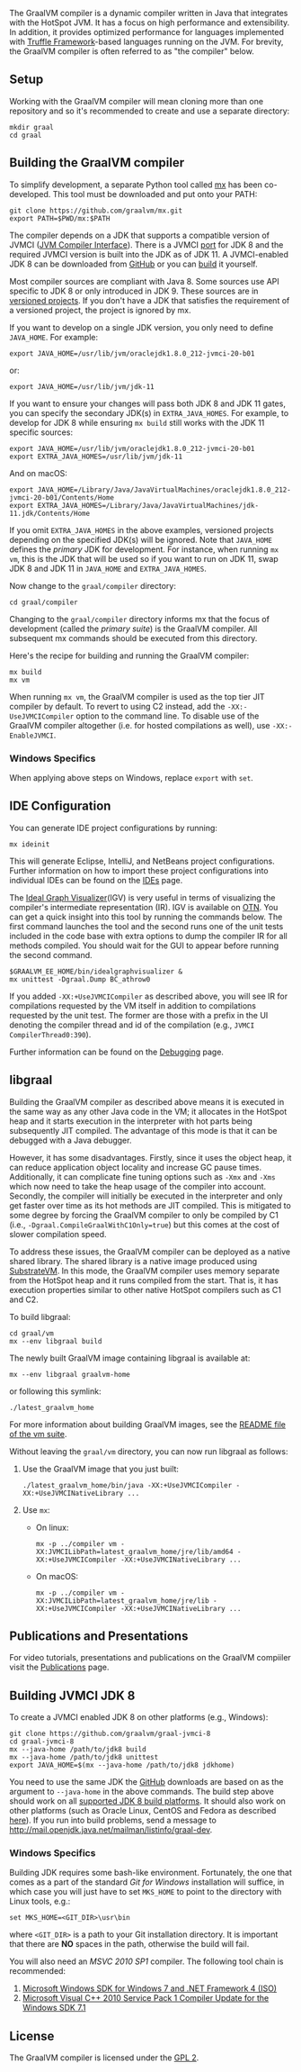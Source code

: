 The GraalVM compiler is a dynamic compiler written in Java that integrates with the HotSpot JVM. It has a focus on high performance and extensibility.
In addition, it provides optimized performance for languages implemented with [Truffle Framework](https://github.com/graalvm/graal/tree/master/truffle)-based languages running on the JVM.
For brevity, the GraalVM compiler is often referred to as "the compiler" below.

## Setup

Working with the GraalVM compiler will mean cloning more than one repository and so it's
recommended to create and use a separate directory:

```
mkdir graal
cd graal
```

## Building the GraalVM compiler

To simplify development, a separate Python tool called [mx](https://github.com/graalvm/mx) has been co-developed.
This tool must be downloaded and put onto your PATH:

```
git clone https://github.com/graalvm/mx.git
export PATH=$PWD/mx:$PATH
```

The compiler depends on a JDK that supports a compatible version of JVMCI ([JVM Compiler Interface](https://bugs.openjdk.java.net/browse/JDK-8062493)).
There is a JVMCI [port](https://github.com/graalvm/graal-jvmci-8) for JDK 8 and the required JVMCI version is built into the JDK as of JDK 11.
A JVMCI-enabled JDK 8 can be downloaded from [GitHub](https://github.com/graalvm/openjdk8-jvmci-builder/releases)
or you can [build](#building-jvmci-jdk8) it yourself.

Most compiler sources are compliant with Java 8. Some sources use API specific to JDK 8 or only introduced in JDK 9.
These sources are in [versioned projects](https://github.com/graalvm/mx#versioning-sources-for-different-jdk-releases).
If you don't have a JDK that satisfies the requirement of a versioned project, the project is ignored by mx.

If you want to develop on a single JDK version, you only need to define `JAVA_HOME`. For example:
```
export JAVA_HOME=/usr/lib/jvm/oraclejdk1.8.0_212-jvmci-20-b01
```
or:
```
export JAVA_HOME=/usr/lib/jvm/jdk-11
```

If you want to ensure your changes will pass both JDK 8 and JDK 11 gates, you can specify the secondary JDK(s) in `EXTRA_JAVA_HOMES`.
For example, to develop for JDK 8 while ensuring `mx build` still works with the JDK 11 specific sources:

```
export JAVA_HOME=/usr/lib/jvm/oraclejdk1.8.0_212-jvmci-20-b01
export EXTRA_JAVA_HOMES=/usr/lib/jvm/jdk-11
```
And on macOS:
```
export JAVA_HOME=/Library/Java/JavaVirtualMachines/oraclejdk1.8.0_212-jvmci-20-b01/Contents/Home
export EXTRA_JAVA_HOMES=/Library/Java/JavaVirtualMachines/jdk-11.jdk/Contents/Home
```
If you omit `EXTRA_JAVA_HOMES` in the above examples, versioned projects depending on the specified JDK(s) will be ignored.
Note that `JAVA_HOME` defines the *primary* JDK for development. For instance, when running `mx vm`, this is the JDK that will be used so if you want to run on JDK 11, swap JDK 8 and JDK 11 in `JAVA_HOME` and `EXTRA_JAVA_HOMES`.

Now change to the `graal/compiler` directory:
```
cd graal/compiler
```

Changing to the `graal/compiler` directory informs mx that the focus of development (called the _primary suite_) is the GraalVM compiler.
All subsequent mx commands should be executed from this directory.

Here's the recipe for building and running the GraalVM compiler:

```
mx build
mx vm
```

When running `mx vm`, the GraalVM compiler is used as the top tier JIT compiler by default. To revert to using C2 instead,
add the `-XX:-UseJVMCICompiler` option to the command line.
To disable use of the GraalVM compiler altogether (i.e. for hosted compilations as well), use `-XX:-EnableJVMCI`.

### Windows Specifics

When applying above steps on Windows, replace `export` with `set`.

## IDE Configuration

You can generate IDE project configurations by running:

```
mx ideinit
```

This will generate Eclipse, IntelliJ, and NetBeans project configurations.
Further information on how to import these project configurations into individual IDEs can be found on the [IDEs](docs/IDEs.md) page.

The [Ideal Graph Visualizer](https://www.graalvm.org/docs/reference-manual/tools/#ideal-graph-visualizer)(IGV) is very useful in terms of visualizing the compiler's intermediate representation (IR).
IGV is available on [OTN](https://www.oracle.com/downloads/graalvm-downloads.html).
You can get a quick insight into this tool by running the commands below.
The first command launches the tool and the second runs one of the unit tests included in the code base with extra options to dump the compiler IR for all methods compiled.
You should wait for the GUI to appear before running the second command.

```
$GRAALVM_EE_HOME/bin/idealgraphvisualizer &
mx unittest -Dgraal.Dump BC_athrow0
```

If you added `-XX:+UseJVMCICompiler` as described above, you will see IR for compilations requested by the VM itself in addition to compilations requested by the unit test.
The former are those with a prefix in the UI denoting the compiler thread and id of the compilation (e.g., `JVMCI CompilerThread0:390`).

Further information can be found on the [Debugging](docs/Debugging.md) page.

## libgraal

Building the GraalVM compiler as described above means it is executed in the same way as any
other Java code in the VM; it allocates in the HotSpot heap and it starts execution
in the interpreter with hot parts being subsequently JIT compiled.
The advantage of this mode is that it can be debugged with a Java debugger.

However, it has some disadvantages. Firstly, since it uses the object heap, it can
reduce application object locality and increase GC pause times. Additionally, it can
complicate fine tuning options such as `-Xmx` and `-Xms` which now need to take the
heap usage of the compiler into account. Secondly, the compiler will initially be executed
in the interpreter and only get faster over time as its hot methods are JIT
compiled. This is mitigated to some degree by forcing the GraalVM compiler
to only be compiled by C1 (i.e., `-Dgraal.CompileGraalWithC1Only=true`) but this comes at the cost
of slower compilation speed.

To address these issues, the GraalVM compiler can be deployed as a native shared library. The shared
library is a native image produced using [SubstrateVM](../substratevm/README.md). In this mode,
the GraalVM compiler uses memory separate from the HotSpot heap and it runs compiled
from the start. That is, it has execution properties similar to other native HotSpot
compilers such as C1 and C2.

To build libgraal:

```
cd graal/vm
mx --env libgraal build
```
The newly built GraalVM image containing libgraal is available at:
```
mx --env libgraal graalvm-home
```
or following this symlink:
```
./latest_graalvm_home
```
For more information about building GraalVM images, see the [README file of the vm suite](../vm/README.md).

Without leaving the `graal/vm` directory, you can now run libgraal as follows:

1. Use the GraalVM image that you just built:

    ```
    ./latest_graalvm_home/bin/java -XX:+UseJVMCICompiler -XX:+UseJVMCINativeLibrary ...
    ```

2. Use `mx`:
    - On linux:
        ```
        mx -p ../compiler vm -XX:JVMCILibPath=latest_graalvm_home/jre/lib/amd64 -XX:+UseJVMCICompiler -XX:+UseJVMCINativeLibrary ...
        ```
    - On macOS:
        ```
        mx -p ../compiler vm -XX:JVMCILibPath=latest_graalvm_home/jre/lib -XX:+UseJVMCICompiler -XX:+UseJVMCINativeLibrary ...
        ```

## Publications and Presentations

For video tutorials, presentations and publications on the GraalVM compiiler visit the [Publications](../docs/Publications.md) page.

## Building JVMCI JDK 8

To create a JVMCI enabled JDK 8 on other platforms (e.g., Windows):

```
git clone https://github.com/graalvm/graal-jvmci-8
cd graal-jvmci-8
mx --java-home /path/to/jdk8 build
mx --java-home /path/to/jdk8 unittest
export JAVA_HOME=$(mx --java-home /path/to/jdk8 jdkhome)
```

You need to use the same JDK the [GitHub](https://github.com/graalvm/openjdk8-jvmci-builder/releases) downloads are based on as the argument to `--java-home` in the above commands.
The build step above should work on all [supported JDK 8 build platforms](https://wiki.openjdk.java.net/display/Build/Supported+Build+Platforms).
It should also work on other platforms (such as Oracle Linux, CentOS and Fedora as described [here](http://mail.openjdk.java.net/pipermail/graal-dev/2015-December/004050.html)).
If you run into build problems, send a message to http://mail.openjdk.java.net/mailman/listinfo/graal-dev.

### Windows Specifics

Building JDK requires some bash-like environment. Fortunately, the one that comes as a part of the standard
*Git for Windows* installation will suffice, in which case you will just have to set `MKS_HOME` to point
to the directory with Linux tools, e.g.:

```
set MKS_HOME=<GIT_DIR>\usr\bin
```

where `<GIT_DIR>` is a path to your Git installation directory. It is important that there are **NO**
spaces in the path, otherwise the build will fail.

You will also need an *MSVC 2010 SP1* compiler. The following tool chain is recommended:

1. [Microsoft Windows SDK for Windows 7 and .NET Framework 4 (ISO)](https://www.microsoft.com/en-us/download/details.aspx?id=8442)
2. [Microsoft Visual C++ 2010 Service Pack 1 Compiler Update for the Windows SDK 7.1](https://www.microsoft.com/en-us/download/details.aspx?id=4422)

## License

The GraalVM compiler is licensed under the [GPL 2](LICENSE.md).
